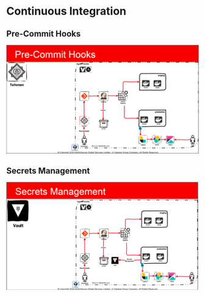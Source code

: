 # Continuous Integration

## Pre-Commit Hooks

![img](PreCommitHooks/PreCommitHooks-1/pre-commit-hook.png)

## Secrets Management

![img](SecretsManagement/SecretsManagement-1/secret.png)



